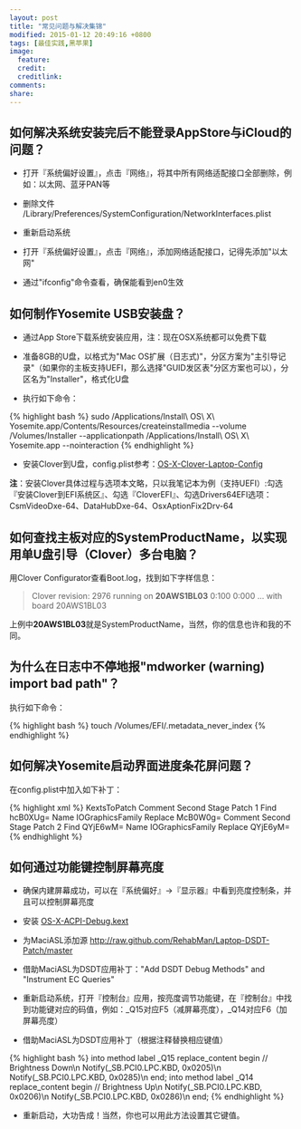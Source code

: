 ```yaml
---
layout: post
title: "常见问题与解决集锦"
modified: 2015-01-12 20:49:16 +0800
tags: [最佳实践,黑苹果]
image:
  feature: 
  credit: 
  creditlink: 
comments: 
share: 
---
```


## 如何解决系统安装完后不能登录AppStore与iCloud的问题？ 

- 打开『系统偏好设置』，点击『网络』，将其中所有网络适配接口全部删除，例如：以太网、蓝牙PAN等

- 删除文件 /Library/Preferences/SystemConfiguration/NetworkInterfaces.plist

- 重新启动系统

- 打开『系统偏好设置』，点击『网络』，添加网络适配接口，记得先添加"以太网"

- 通过"ifconfig"命令查看，确保能看到en0生效

## 如何制作Yosemite USB安装盘？

- 通过App Store下载系统安装应用，注：现在OSX系统都可以免费下载

- 准备8GB的U盘，以格式为"Mac OS扩展（日志式)"，分区方案为"主引导记录"（如果你的主板支持UEFI，那么选择"GUID发区表"分区方案也可以），分区名为"Installer"，格式化U盘

- 执行如下命令：

{% highlight bash %}
sudo /Applications/Install\ OS\ X\ Yosemite.app/Contents/Resources/createinstallmedia --volume  /Volumes/Installer --applicationpath /Applications/Install\ OS\ X\ Yosemite.app --nointeraction
{% endhighlight %}

- 安装Clover到U盘，config.plist参考：[OS-X-Clover-Laptop-Config](https://github.com/RehabMan/OS-X-Clover-Laptop-Config)

**注**：安装Clover具体过程与选项本文略，只以我笔记本为例（支持UEFI）:勾选『安装Clover到EFI系统区』、勾选『CloverEFI』、勾选Drivers64EFI选项：CsmVideoDxe-64、DataHubDxe-64、OsxAptionFix2Drv-64

## 如何查找主板对应的SystemProductName，以实现用单U盘引导（Clover）多台电脑？

用Clover Configurator查看Boot.log，找到如下字样信息：

>Clover revision: 2976  running on **20AWS1BL03**
>0:100  0:000  ... with board 20AWS1BL03

上例中**20AWS1BL03**就是SystemProductName，当然，你的信息也许和我的不同。

## 为什么在日志中不停地报"mdworker (warning) import bad path"？

执行如下命令：

{% highlight bash %}
touch /Volumes/EFI/.metadata_never_index
{% endhighlight %}

## 如何解决Yosemite启动界面进度条花屏问题？

在config.plist中加入如下补丁：

{% highlight xml %}
<key>KextsToPatch</key>
<array>
	<dict>
		<key>Comment</key>
		<string>Second Stage Patch 1</string>
		<key>Find</key>
		<data>hcB0XUg=</data>
		<key>Name</key>
		<string>IOGraphicsFamily</string>
		<key>Replace</key>
		<data>McB0W0g=</data>
	</dict>
	<dict>
		<key>Comment</key>
		<string>Second Stage Patch 2</string>
		<key>Find</key>
		<data>QYjE6wM=</data>
		<key>Name</key>
		<string>IOGraphicsFamily</string>
		<key>Replace</key>
		<data>QYjE6yM=</data>
	</dict>
</array>
{% endhighlight %}

## 如何通过功能键控制屏幕亮度

- 确保内建屏幕成功，可以在『系统偏好』->『显示器』中看到亮度控制条，并且可以控制屏幕亮度

- 安装 [OS-X-ACPI-Debug.kext](https://bitbucket.org/RehabMan/os-x-acpi-debug/downloads/RehabMan-Debug-2014-1016.zip)

- 为MaciASL添加源 http://raw.github.com/RehabMan/Laptop-DSDT-Patch/master

- 借助MaciASL为DSDT应用补丁："Add DSDT Debug Methods" and "Instrument EC Queries"

- 重新启动系统，打开『控制台』应用，按亮度调节功能键，在『控制台』中找到功能键对应的码值，例如：_Q15对应F5（减屏幕亮度），_Q14对应F6（加屏幕亮度）

- 借助MaciASL为DSDT应用补丁（根据注释替换相应键值）

{% highlight bash %}
into method label _Q15 replace_content
begin
// Brightness Down\n
	Notify(\_SB.PCI0.LPC.KBD, 0x0205)\n
	Notify(\_SB.PCI0.LPC.KBD, 0x0285)\n
end;
into method label _Q14 replace_content
begin
// Brightness Up\n
	Notify(\_SB.PCI0.LPC.KBD, 0x0206)\n
	Notify(\_SB.PCI0.LPC.KBD, 0x0286)\n
end;
{% endhighlight %}

- 重新启动，大功告成！当然，你也可以用此方法设置其它键值。

